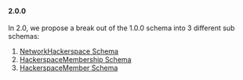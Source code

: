 #### 2.0.0
In 2.0, we propose a break out of the 1.0.0 schema into 3 different sub schemas:
1. [NetworkHackerspace Schema](./schemas/NetworkHackerspace.json)
2. [HackerspaceMembership Schema](./schemas/HackerspaceMembership.json)
3. [HackerspaceMember Schema](./schemas/HackerspaceMember.json)
